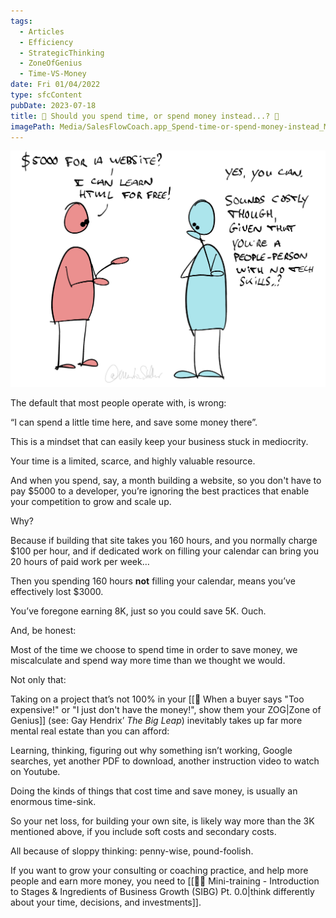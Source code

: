 ```yaml
---
tags:
  - Articles
  - Efficiency
  - StrategicThinking
  - ZoneOfGenius
  - Time-VS-Money
date: Fri 01/04/2022
type: sfcContent
pubDate: 2023-07-18
title: 📄 Should you spend time, or spend money instead...? 🤔
imagePath: Media/SalesFlowCoach.app_Spend-time-or-spend-money-instead_MartinStellar.jpg
---
```


![](Media/SalesFlowCoach.app_Spend-time-or-spend-money-instead_MartinStellar.jpg)

The default that most people operate with, is wrong:

“I can spend a little time here, and save some money there”.

This is a mindset that can easily keep your business stuck in mediocrity.

Your time is a limited, scarce, and highly valuable resource.

And when you spend, say, a month building a website, so you don't have to pay $5000 to a developer, you’re ignoring the best practices that enable your competition to grow and scale up.

Why?

Because if building that site takes you 160 hours, and you normally charge $100 per hour, and if dedicated work on filling your calendar can bring you 20 hours of paid work per week…

Then you spending 160 hours **not** filling your calendar, means you’ve effectively lost $3000.

You’ve foregone earning 8K, just so you could save 5K. Ouch.

And, be honest:

Most of the time we choose to spend time in order to save money, we miscalculate and spend way more time than we thought we would.

Not only that:

Taking on a project that’s not 100% in your [[📄 When a buyer says "Too expensive!" or "I just don't have the money!", show them your ZOG|Zone of Genius]] (see: Gay Hendrix’ *The Big Leap*) inevitably takes up far more mental real estate than you can afford:

Learning, thinking, figuring out why something isn’t working, Google searches, yet another PDF to download, another instruction video to watch on Youtube.

Doing the kinds of things that cost time and save money, is usually an enormous time-sink.

So your net loss, for building your own site, is likely way more than the 3K mentioned above, if you include soft costs and secondary costs.

All because of sloppy thinking: penny-wise, pound-foolish.

If you want to grow your consulting or coaching practice, and help more people and earn more money, you need to [[👨‍🎓 Mini-training - Introduction to Stages & Ingredients of Business Growth (SIBG) Pt. 0.0|think differently about your time, decisions, and investments]].
